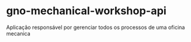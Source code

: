 # gno-mechanical-workshop-api
Aplicação responsável por gerenciar todos os processos de uma oficina mecanica
